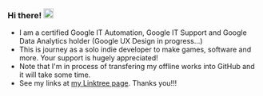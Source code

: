 ### Hi there! <img src="https://media.giphy.com/media/hvRJCLFzcasrR4ia7z/giphy.gif" width="20px"></a>

- I am a certified Google IT Automation, Google IT Support and Google Data Analytics holder (Google UX Design in progress...)
- This is journey as a solo indie developer to make games, software and more. Your support is hugely appreciated!
- Note that I'm in process of transfering my offline works into GitHub and it will take some time.
- See my links at [my Linktree page](https://linktr.ee/ikmalsaid). Thanks you!!!
